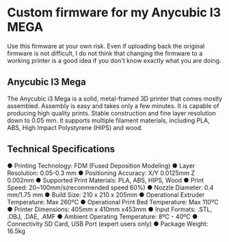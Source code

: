 # Custom firmware for my Anycubic I3 MEGA

Use this firmware at your own risk. Even if uploading back the original firmware is not difficult, I do not think that changing the firmware to a working printer is a good idea if you don't know exactly what you are doing.

## Anycubic I3 Mega

The Anycubic i3 Mega is a solid, metal-framed 3D printer that comes mostly assembled. Assembly is easy and takes only a few minutes. It is capable of producing high quality prints. Stable construction and fine layer resolution down to 0.05 mm. It supports multiple filament materials, including PLA, ABS, High Impact Polystyrene (HIPS) and wood.

## Technical Specifications

● Printing Technology: FDM (Fused Deposition Modeling)
● Layer Resolution: 0.05-0.3 mm
● Positioning Accuracy: X/Y 0.0125mm Z 0.002mm
● Supported Print Materials: PLA, ABS, HIPS, Wood
● Print Speed: 20~100mm/s(recommended speed 60%)
● Nozzle Diameter: 0.4 mm/1.75 mm
● Build Size: 210 x 210 x 205mm
● Operational Extruder Temperature: Max 260ºC
● Operational Print Bed Temperature: Max 110ºC
● Printer Dimensions: 405mm x 410mm x453mm
● Input Formats: .STL, .OBJ, .DAE, .AMF
● Ambient Operating Temperature: 8ºC - 40ºC
● Connectivity SD Card, USB Port (expert users only)
● Package Weight: 16.5kg
